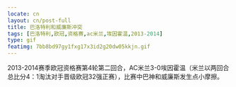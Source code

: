 ```yaml
---
locate: cn
layout: cn/post-full
title: 巴洛特利和威廉斯冲突
tags: [巴洛特利,欧冠,资格赛,ac米兰,埃因霍温,2013-2014]
type: gif
featimg: 7bb8bd97gy1fxg17x3id2g20dw05kkjn.gif
---
```

2013-2014赛季欧冠资格赛第4轮第二回合，AC米兰3-0埃因霍温（米兰以两回合总比分4：1淘汰对手晋级欧冠32强正赛），比赛中巴神和威廉斯发生点小摩擦。